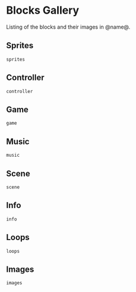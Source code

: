 # Blocks Gallery

Listing of the blocks and their images in @name@.

## Sprites

```apis
sprites
```

## Controller

```apis
controller
```

## Game

```apis
game
```

## Music

```apis
music
```

## Scene

```apis
scene
```

## Info

```apis
info
```

## Loops

```apis
loops
```

## Images

```apis
images
```
